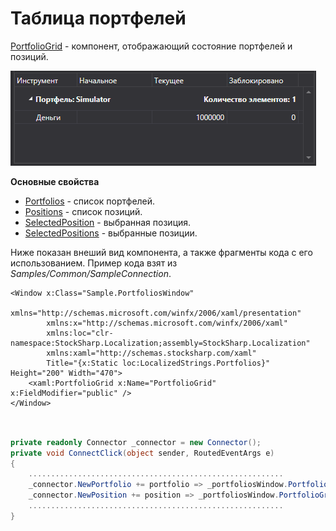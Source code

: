 # Таблица портфелей

[PortfolioGrid](xref:StockSharp.Xaml.PortfolioGrid) \- компонент, отображающий состояние портфелей и позиций. 

![GUI PortfolioGrid](../images/GUI_PortfolioGrid.png)

**Основные свойства**

- [Portfolios](xref:StockSharp.Xaml.PortfolioGrid.Portfolios) \- список портфелей.
- [Positions](xref:StockSharp.Xaml.PortfolioGrid.Positions) \- список позиций.
- [SelectedPosition](xref:StockSharp.Xaml.PortfolioGrid.SelectedPosition) \- выбранная позиция.
- [SelectedPositions](xref:StockSharp.Xaml.PortfolioGrid.SelectedPositions) \- выбранные позиции.

Ниже показан внеший вид компонента, а также фрагменты кода с его использованием. Пример кода взят из *Samples\/Common\/SampleConnection*. 

```xaml
<Window x:Class="Sample.PortfoliosWindow"
        xmlns="http://schemas.microsoft.com/winfx/2006/xaml/presentation"
        xmlns:x="http://schemas.microsoft.com/winfx/2006/xaml"
        xmlns:loc="clr-namespace:StockSharp.Localization;assembly=StockSharp.Localization"
        xmlns:xaml="http://schemas.stocksharp.com/xaml"
        Title="{x:Static loc:LocalizedStrings.Portfolios}" Height="200" Width="470">
	<xaml:PortfolioGrid x:Name="PortfolioGrid" x:FieldModifier="public" />
</Window>
	  				
```
```cs
				  
private readonly Connector _connector = new Connector();
private void ConnectClick(object sender, RoutedEventArgs e)
{
	.........................................................				
	_connector.NewPortfolio += portfolio => _portfoliosWindow.PortfolioGrid.Portfolios.Add(portfolio);
	_connector.NewPosition += position => _portfoliosWindow.PortfolioGrid.Positions.Add(position);
	.........................................................
}
	  				
```
